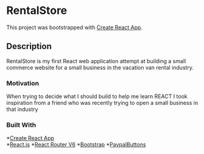 # RentalStore

This project was bootstrapped with [Create React App](https://github.com/facebook/create-react-app).

## Description

RentalStore is my first React web application attempt at building a small commerce website for a small business in the vacation van rental industry. 

### Motivation
When trying to decide what I should build to help me learn REACT I took inspiration from a friend who was recently trying to open a small business in that industry


### Built With
*[Create React App](https://reactjs.org/docs/create-a-new-react-app.html)  
*[React.js](https://reactjs.org)
*[React Router V6](https://reactrouter.com/)
*[Bootstrap](https://react-bootstrap.github.io/) 
*[PaypalButtons](https://developer.paypal.com/docs/checkout/) 